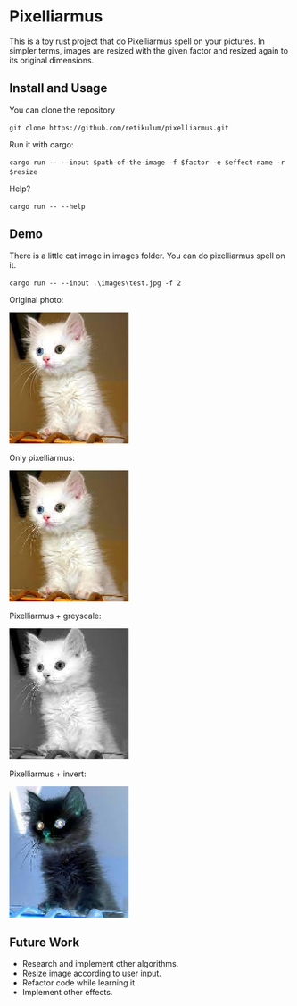 # Pixelliarmus

This is a toy rust project that do Pixelliarmus spell on your pictures. In simpler terms, images are resized with the given factor and resized again to its original dimensions.

## Install and Usage

You can clone the repository

`git clone https://github.com/retikulum/pixelliarmus.git`

Run it with cargo:

`cargo run -- --input $path-of-the-image -f $factor -e $effect-name -r $resize`

Help?

`cargo run -- --help`

## Demo

There is a little cat image in images folder. You can do pixelliarmus spell on it.

`cargo run -- --input .\images\test.jpg -f 2`

Original photo:

![](/images/test.jpg)

Only pixelliarmus:

![](/images/test-2-.jpg)

Pixelliarmus + greyscale:

![](/images/test-2-greyscale.jpg)

Pixelliarmus + invert:

![](/images/test-2-invert.jpg)


## Future Work

- Research and implement other algorithms.
- Resize image according to user input.
- Refactor code while learning it.
- Implement other effects.